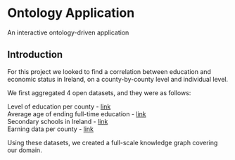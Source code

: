 # Ontology Application

An interactive ontology-driven application

## Introduction

For this project we looked to find a correlation between education and economic status in Ireland, on a county-by-county level and individual level.

We first aggregated 4 open datasets, and they were as follows:

Level of education per county - [link](https://data.gov.ie/dataset/er-by-highest-level-of-education-completed-county-and-city-censusyear-sex-and-age-at-which-full-time)<br/>
Average age of ending full-time education - [link](https://data.gov.ie/dataset/ceased-of-population-aged-15-years-and-over-2011-to-2016-by-county-and-city-censusyear-and-statistic)<br/>
Secondary schools in Ireland - [link](https://data.gov.ie/dataset/second-level-schools-and-pupils-by-year-county-type-of-school-and-statistic)<br/>
Earning data per county - [link](https://data.gov.ie/dataset/nea08-mean-and-median-annual-earnings-by-county-sex-year-and-statistic)<br/>

Using these datasets, we created a full-scale knowledge graph covering our domain.
